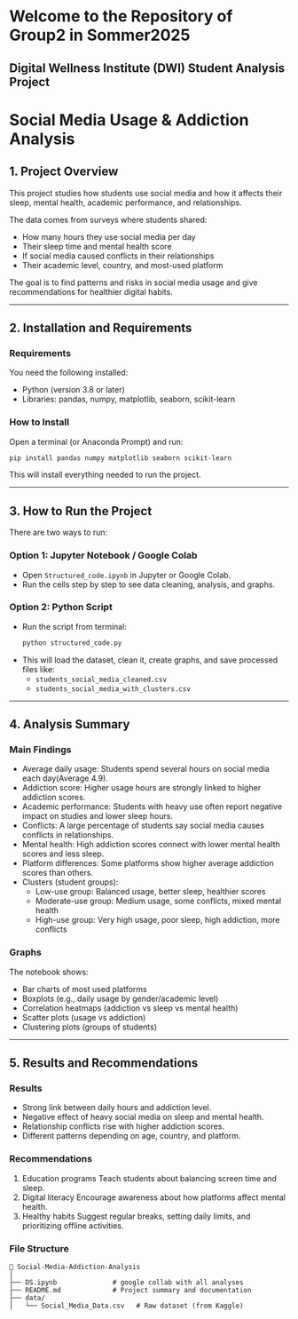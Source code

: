 # Welcome to the Repository of Group2 in Sommer2025

## Digital Wellness Institute (DWI) Student Analysis Project
# Social Media Usage & Addiction Analysis

## 1. Project Overview
This project studies how students use social media and how it affects their sleep, mental health, academic performance, and relationships.  

The data comes from surveys where students shared:  
- How many hours they use social media per day  
- Their sleep time and mental health score  
- If social media caused conflicts in their relationships  
- Their academic level, country, and most-used platform  

The goal is to find patterns and risks in social media usage and give recommendations for healthier digital habits.

---

## 2. Installation and Requirements  

### Requirements  
You need the following installed:  
- Python (version 3.8 or later)  
- Libraries: pandas, numpy, matplotlib, seaborn, scikit-learn  

### How to Install  
Open a terminal (or Anaconda Prompt) and run:  

```bash
pip install pandas numpy matplotlib seaborn scikit-learn
```  

This will install everything needed to run the project.  

---

## 3. How to Run the Project
There are two ways to run:

### Option 1: Jupyter Notebook / Google Colab
- Open `Structured_code.ipynb` in Jupyter or Google Colab.  
- Run the cells step by step to see data cleaning, analysis, and graphs.  

### Option 2: Python Script
- Run the script from terminal:
  ```bash
  python structured_code.py
  ```
- This will load the dataset, clean it, create graphs, and save processed files like:
  - `students_social_media_cleaned.csv`  
  - `students_social_media_with_clusters.csv`  

---

## 4. Analysis Summary

### Main Findings
- Average daily usage: Students spend several hours on social media each day(Average 4.9).  
- Addiction score: Higher usage hours are strongly linked to higher addiction scores.  
- Academic performance: Students with heavy use often report negative impact on studies and lower sleep hours.  
- Conflicts: A large percentage of students say social media causes conflicts in relationships.  
- Mental health: High addiction scores connect with lower mental health scores and less sleep.  
- Platform differences: Some platforms show higher average addiction scores than others.  
- Clusters (student groups):
  - Low-use group: Balanced usage, better sleep, healthier scores  
  - Moderate-use group: Medium usage, some conflicts, mixed mental health  
  - High-use group: Very high usage, poor sleep, high addiction, more conflicts  

### Graphs
The notebook shows:  
- Bar charts of most used platforms  
- Boxplots (e.g., daily usage by gender/academic level)  
- Correlation heatmaps (addiction vs sleep vs mental health)  
- Scatter plots (usage vs addiction)  
- Clustering plots (groups of students)  

---

## 5. Results and Recommendations

### Results
- Strong link between daily hours and addiction level.  
- Negative effect of heavy social media on sleep and mental health.  
- Relationship conflicts rise with higher addiction scores.  
- Different patterns depending on age, country, and platform.  

### Recommendations
1. Education programs Teach students about balancing screen time and sleep.  
2. Digital literacy Encourage awareness about how platforms affect mental health.  
3. Healthy habits Suggest regular breaks, setting daily limits, and prioritizing offline activities. 


### File Structure

```
📁 Social-Media-Addiction-Analysis
│
├── DS.ipynb              # google collab with all analyses
├── README.md             # Project summary and documentation
├── data/
│   └── Social_Media_Data.csv   # Raw dataset (from Kaggle)
```

